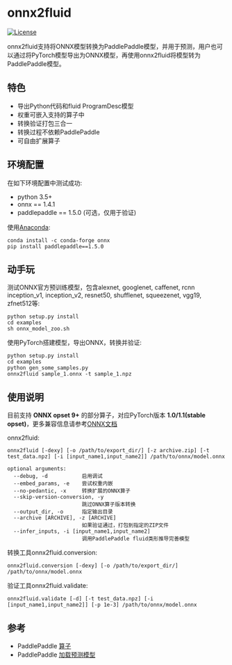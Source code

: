 # onnx2fluid

[![License](https://img.shields.io/badge/license-Apache%202-blue.svg)](LICENSE)

onnx2fluid支持将ONNX模型转换为PaddlePaddle模型，并用于预测，用户也可以通过将PyTorch模型导出为ONNX模型，再使用onnx2fluid将模型转为PaddlePaddle模型。

## 特色

* 导出Python代码和fluid ProgramDesc模型
* 权重可嵌入支持的算子中
* 转换验证打包三合一
* 转换过程不依赖PaddlePaddle
* 可自由扩展算子

## 环境配置

在如下环境配置中测试成功:

* python 3.5+
* onnx == 1.4.1
* paddlepaddle == 1.5.0 (可选，仅用于验证)

使用[Anaconda](https://docs.anaconda.com/anaconda/install):
``` shell
conda install -c conda-forge onnx
pip install paddlepaddle==1.5.0
```

## 动手玩

测试ONNX官方预训练模型，包含alexnet, googlenet, caffenet, rcnn
inception_v1, inception_v2, resnet50, shufflenet, squeezenet,
vgg19, zfnet512等:

``` shell
python setup.py install
cd examples
sh onnx_model_zoo.sh
```

使用PyTorch搭建模型，导出ONNX，转换并验证:

``` shell
python setup.py install
cd examples
python gen_some_samples.py
onnx2fluid sample_1.onnx -t sample_1.npz
```

## 使用说明

目前支持 **ONNX opset 9+** 的部分算子，对应PyTorch版本 **1.0/1.1(stable opset)**，更多兼容信息请参考[ONNX文档](https://github.com/onnx/onnx/blob/master/docs/Operators.md)

onnx2fluid:

```shell
onnx2fluid [-dexy] [-o /path/to/export_dir/] [-z archive.zip] [-t test_data.npz] [-i [input_name1,input_name2]] /path/to/onnx/model.onnx

optional arguments:
  --debug, -d           启用调试
  --embed_params, -e    尝试权重内嵌
  --no-pedantic, -x     转换扩展的ONNX算子
  --skip-version-conversion, -y
                        跳过ONNX算子版本转换
  --output_dir, -o      指定输出目录
  --archive [ARCHIVE], -z [ARCHIVE]
                        如果验证通过，打包到指定的ZIP文件
  --infer_inputs, -i [input_name1,input_name2]
                        调用PaddlePaddle fluid类形推导完善模型
```

转换工具onnx2fluid.conversion:

```shell
onnx2fluid.conversion [-dexy] [-o /path/to/export_dir/] /path/to/onnx/model.onnx
```

验证工具onnx2fluid.validate:

```shell
onnx2fluid.validate [-d] [-t test_data.npz] [-i [input_name1,input_name2]] [-p 1e-3] /path/to/onnx/model.onnx
```

## 参考

* PaddlePaddle [算子](http://www.paddlepaddle.org/documentation/docs/zh/1.5/api_cn/layers_cn.html)
* PaddlePaddle [加载预测模型](http://www.paddlepaddle.org/documentation/docs/zh/1.5/api_guides/low_level/inference.html#id4)
